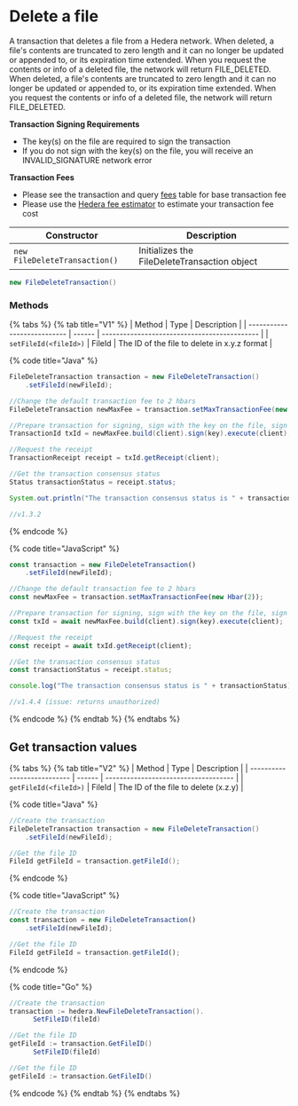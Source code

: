 # Delete a file

A transaction that deletes a file from a Hedera network. When deleted, a file's contents are truncated to zero length and it can no longer be updated or appended to, or its expiration time extended. When you request the contents or info of a deleted file, the network will return FILE\_DELETED. When deleted, a file's contents are truncated to zero length and it can no longer be updated or appended to, or its expiration time extended. When you request the contents or info of a deleted file, the network will return FILE\_DELETED.

**Transaction Signing Requirements**

* The key(s) on the file are required to sign the transaction
* If you do not sign with the key(s) on the file, you will receive an INVALID\_SIGNATURE network error

**Transaction Fees**

* Please see the transaction and query [fees](../../../../networks/mainnet/fees/#transaction-and-query-fees) table for base transaction fee
* Please use the [Hedera fee estimator](https://hedera.com/fees) to estimate your transaction fee cost

| Constructor                   | Description                                  |
| ----------------------------- | -------------------------------------------- |
| `new FileDeleteTransaction()` | Initializes the FileDeleteTransaction object |

```java
new FileDeleteTransaction()
```

### Methods

{% tabs %}
{% tab title="V1" %}
| Method                      | Type   | Description                                  |
| --------------------------- | ------ | -------------------------------------------- |
| `setFileId(<fileId>)` | FileId | The ID of the file to delete in x.y.z format |

{% code title="Java" %}
```java
FileDeleteTransaction transaction = new FileDeleteTransaction()
    .setFileId(newFileId);

//Change the default transaction fee to 2 hbars
FileDeleteTransaction newMaxFee = transaction.setMaxTransactionFee(new Hbar(2));

//Prepare transaction for signing, sign with the key on the file, sign with the client operator key and submit to a Hedera network
TransactionId txId = newMaxFee.build(client).sign(key).execute(client);

//Request the receipt
TransactionReceipt receipt = txId.getReceipt(client);

//Get the transaction consensus status
Status transactionStatus = receipt.status;

System.out.println("The transaction consensus status is " + transactionStatus);

//v1.3.2
```
{% endcode %}

{% code title="JavaScript" %}
```javascript
const transaction = new FileDeleteTransaction()
    .setFileId(newFileId);

//Change the default transaction fee to 2 hbars
const newMaxFee = transaction.setMaxTransactionFee(new Hbar(2));

//Prepare transaction for signing, sign with the key on the file, sign with the client operator key and submit to a Hedera network
const txId = await newMaxFee.build(client).sign(key).execute(client);

//Request the receipt
const receipt = await txId.getReceipt(client);

//Get the transaction consensus status
const transactionStatus = receipt.status;

console.log("The transaction consensus status is " + transactionStatus);

//v1.4.4 (issue: returns unauthorized)
```
{% endcode %}
{% endtab %}
{% endtabs %}

## Get transaction values

{% tabs %}
{% tab title="V2" %}
| Method                      | Type   | Description                          |
| --------------------------- | ------ | ------------------------------------ |
| `getFileId(<fileId>)` | FileId | The ID of the file to delete (x.z.y) |

{% code title="Java" %}
```java
//Create the transaction
FileDeleteTransaction transaction = new FileDeleteTransaction()
    .setFileId(newFileId);

//Get the file ID
FileId getFileId = transaction.getFileId();
```
{% endcode %}

{% code title="JavaScript" %}
```javascript
//Create the transaction
const transaction = new FileDeleteTransaction()
    .setFileId(newFileId);

//Get the file ID
FileId getFileId = transaction.getFileId();
```
{% endcode %}

{% code title="Go" %}
```java
//Create the transaction
transaction := hedera.NewFileDeleteTransaction().
      SetFileID(fileId)

//Get the file ID
getFileId := transaction.GetFileID()
      SetFileID(fileId)

//Get the file ID
getFileId := transaction.GetFileID()
```
{% endcode %}
{% endtab %}
{% endtabs %}

##
